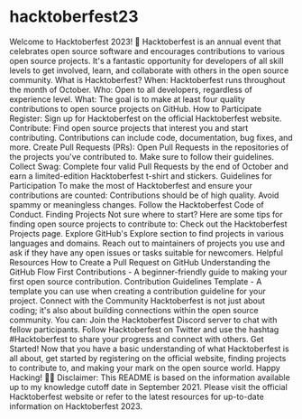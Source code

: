 # hacktoberfest23
Welcome to Hacktoberfest 2023! 🎉
Hacktoberfest is an annual event that celebrates open source software and encourages contributions to various open source projects. It's a fantastic opportunity for developers of all skill levels to get involved, learn, and collaborate with others in the open source community.
What is Hacktoberfest? When: Hacktoberfest runs throughout the month of October. Who: Open to all developers, regardless of experience level. What: The goal is to make at least four quality contributions to open source projects on GitHub. How to Participate Register: Sign up for Hacktoberfest on the official Hacktoberfest website.
Contribute: Find open source projects that interest you and start contributing. Contributions can include code, documentation, bug fixes, and more.
Create Pull Requests (PRs): Open Pull Requests in the repositories of the projects you've contributed to. Make sure to follow their guidelines.
Collect Swag: Complete four valid Pull Requests by the end of October and earn a limited-edition Hacktoberfest t-shirt and stickers.
Guidelines for Participation To make the most of Hacktoberfest and ensure your contributions are counted:
Contributions should be of high quality. Avoid spammy or meaningless changes. Follow the Hacktoberfest Code of Conduct. Finding Projects Not sure where to start? Here are some tips for finding open source projects to contribute to:
Check out the Hacktoberfest Projects page. Explore GitHub's Explore section to find projects in various languages and domains. Reach out to maintainers of projects you use and ask if they have any open issues or tasks suitable for newcomers. Helpful Resources How to Create a Pull Request on GitHub Understanding the GitHub Flow First Contributions - A beginner-friendly guide to making your first open source contribution. Contribution Guidelines Template - A template you can use when creating a contribution guideline for your project. Connect with the Community Hacktoberfest is not just about coding; it's also about building connections within the open source community. You can:
Join the Hacktoberfest Discord server to chat with fellow participants. Follow Hacktoberfest on Twitter and use the hashtag #Hacktoberfest to share your progress and connect with others. Get Started! Now that you have a basic understanding of what Hacktoberfest is all about, get started by registering on the official website, finding projects to contribute to, and making your mark on the open source world.
Happy Hacking! 🚀🌟
Disclaimer: This README is based on the information available up to my knowledge cutoff date in September 2021. Please visit the official Hacktoberfest website or refer to the latest resources for up-to-date information on Hacktoberfest 2023.
